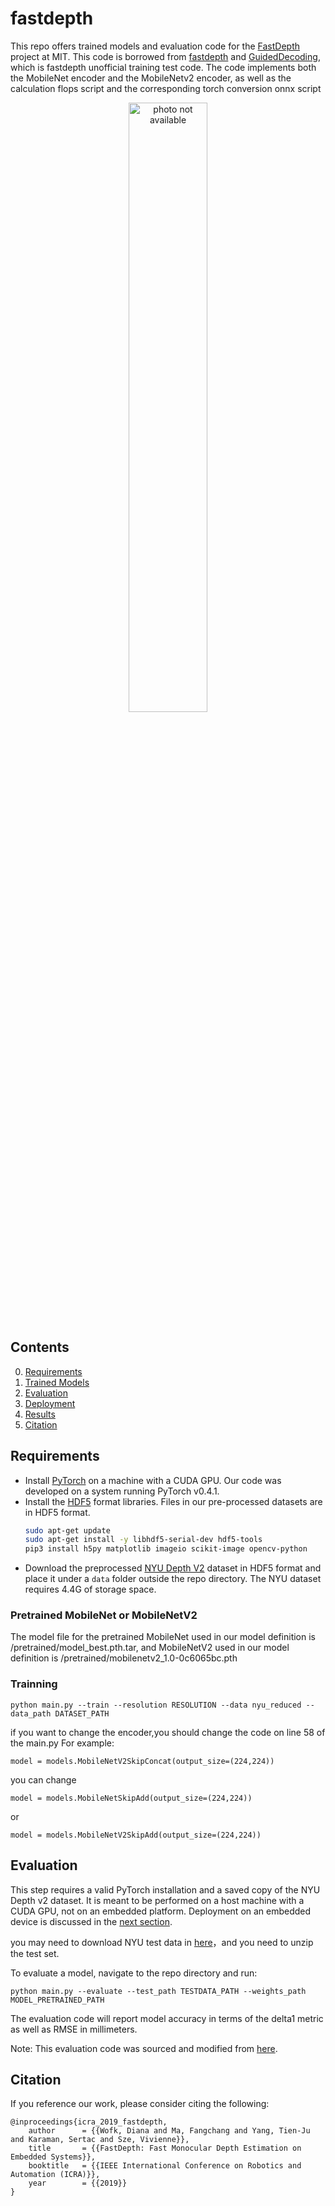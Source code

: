 fastdepth
============================

This repo offers trained models and evaluation code for the [FastDepth](http://fastdepth.mit.edu/) project at MIT.
This code is borrowed from [fastdepth](https://github.com/dwofk/fast-depth) and [GuidedDecoding](https://github.com/mic-rud/GuidedDecoding), which is fastdepth unofficial training test code.
The code implements both the MobileNet encoder and the MobileNetv2 encoder, as well as the calculation flops script and the corresponding torch conversion onnx script

<p align="center">
	<img src="img/visualization.png" alt="photo not available" width="50%" height="50%">
</p>

## Contents
0. [Requirements](#requirements)
0. [Trained Models](#trained-models)
0. [Evaluation](#evaluation)
0. [Deployment](#deployment)
0. [Results](#results)
0. [Citation](#citation)

## Requirements
- Install [PyTorch](https://pytorch.org/) on a machine with a CUDA GPU. Our code was developed on a system running PyTorch v0.4.1.
- Install the [HDF5](https://en.wikipedia.org/wiki/Hierarchical_Data_Format) format libraries. Files in our pre-processed datasets are in HDF5 format.
  ```bash
  sudo apt-get update
  sudo apt-get install -y libhdf5-serial-dev hdf5-tools
  pip3 install h5py matplotlib imageio scikit-image opencv-python
  ```
- Download the preprocessed [NYU Depth V2](https://drive.google.com/file/d/1hXvznCAa26bNBPGZJH1DI2siVxmQlm0W/view?usp=sharing) dataset in HDF5 format and place it under a `data` folder outside the repo directory. The NYU dataset requires 4.4G of storage space.

### Pretrained MobileNet or MobileNetV2 ###

The model file for the pretrained MobileNet used in our model definition is /pretrained/model_best.pth.tar, and MobileNetV2 used in our model definition is /pretrained/mobilenetv2_1.0-0c6065bc.pth

### Trainning

```console
python main.py --train --resolution RESOLUTION --data nyu_reduced --data_path DATASET_PATH
```
 
if you want to change the encoder,you should change the code on line 58 of the main.py 
For example:
```console
model = models.MobileNetV2SkipConcat(output_size=(224,224))
```
you can change 
```console
model = models.MobileNetSkipAdd(output_size=(224,224))
```
or
```console
model = models.MobileNetV2SkipAdd(output_size=(224,224))
```

## Evaluation ##

This step requires a valid PyTorch installation and a saved copy of the NYU Depth v2 dataset. It is meant to be performed on a host machine with a CUDA GPU, not on an embedded platform. Deployment on an embedded device is discussed in the [next section](#deployment).

you may need to download NYU test data in [here](https://s3-eu-west-1.amazonaws.com/densedepth/nyu_test.zip)，and you need to unzip the test set.

To evaluate a model, navigate to the repo directory and run:

```console
python main.py --evaluate --test_path TESTDATA_PATH --weights_path MODEL_PRETRAINED_PATH
```

The evaluation code will report model accuracy in terms of the delta1 metric as well as RMSE in millimeters.

Note: This evaluation code was sourced and modified from [here](https://github.com/fangchangma/sparse-to-dense.pytorch).


## Citation
If you reference our work, please consider citing the following:

	@inproceedings{icra_2019_fastdepth,
		author      = {{Wofk, Diana and Ma, Fangchang and Yang, Tien-Ju and Karaman, Sertac and Sze, Vivienne}},
		title       = {{FastDepth: Fast Monocular Depth Estimation on Embedded Systems}},
		booktitle   = {{IEEE International Conference on Robotics and Automation (ICRA)}},
		year        = {{2019}}
	}
